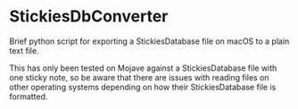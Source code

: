 # StickiesDbConverter
Brief python script for exporting a StickiesDatabase file on macOS to a plain text file.

This has only been tested on Mojave against a StickiesDatabase file with one sticky note,
so be aware that there are issues with reading files on other operating systems depending
on how their StickiesDatabase file is formatted. 
